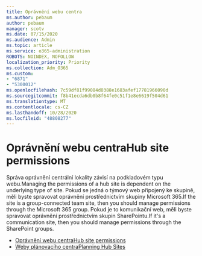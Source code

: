 ```yaml
---
title: Oprávnění webu centra
ms.author: pebaum
author: pebaum
manager: scotv
ms.date: 07/15/2020
ms.audience: Admin
ms.topic: article
ms.service: o365-administration
ROBOTS: NOINDEX, NOFOLLOW
localization_priority: Priority
ms.collection: Adm_O365
ms.custom:
- "6871"
- "5300012"
ms.openlocfilehash: 7c59df81f99084d0388e1683afef17781966090d
ms.sourcegitcommit: f8b41ecda6db0b8f64fe0c51f1e8e6619f504d61
ms.translationtype: MT
ms.contentlocale: cs-CZ
ms.lasthandoff: 10/28/2020
ms.locfileid: "48808277"
---
```

# <a name="hub-site-permissions"></a><span data-ttu-id="d72bc-102">Oprávnění webu centra</span><span class="sxs-lookup"><span data-stu-id="d72bc-102">Hub site permissions</span></span>

<span data-ttu-id="d72bc-103">Správa oprávnění centrální lokality závisí na podkladovém typu webu.</span><span class="sxs-lookup"><span data-stu-id="d72bc-103">Managing the permissions of a hub site is dependent on the underlying type of site.</span></span> <span data-ttu-id="d72bc-104">Pokud se jedná o týmový web připojený ke skupině, měli byste spravovat oprávnění prostřednictvím skupiny Microsoft 365.</span><span class="sxs-lookup"><span data-stu-id="d72bc-104">If the site is a group-connected team site, then you should manage permissions through the Microsoft 365 group.</span></span> <span data-ttu-id="d72bc-105">Pokud je to komunikační web, měli byste spravovat oprávnění prostřednictvím skupin SharePointu.</span><span class="sxs-lookup"><span data-stu-id="d72bc-105">If it's a communication site, then you should manage permissions through the SharePoint groups.</span></span>

- [<span data-ttu-id="d72bc-106">Oprávnění webu centra</span><span class="sxs-lookup"><span data-stu-id="d72bc-106">Hub site permissions</span></span>](https://docs.microsoft.com/sharepoint/modern-experience-sharing-permissions#hub-site-permissions)  
- [<span data-ttu-id="d72bc-107">Weby plánovacího centra</span><span class="sxs-lookup"><span data-stu-id="d72bc-107">Planning Hub Sites</span></span>](https://docs.microsoft.com/sharepoint/planning-hub-sites)
